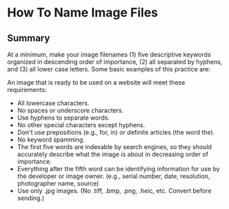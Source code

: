 # How To Name Image Files


## Summary
At a minimum, make your image filenames (1) five descriptive keywords organized in descending order of importance, (2) all separated by hyphens, and (3) all lower case letters. Some basic examples of this practice are:


An image that is ready to be used on a website will meet these requirements:

- All lowercase characters.
- No spaces or underscore characters.
- Use hyphens to separate words.
- No other special characters except hyphens.
- Don't use prepositions (e.g., for, in) or definite articles (the word the).
- No keyword spamming.
- The first five words are indexable by search engines, so they should accurately describe what the image is about in decreasing order of importance.
- Everything after the fifth word can be identifying information for use by the developer or image owner. (e.g., serial number, date, resolution, photographer name, source)
- Use only .jpg images. (No .tiff, .bmp, .png, .heic, etc. Convert before sending.)
